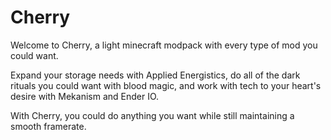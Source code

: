 # Cherry

Welcome to Cherry, a light minecraft modpack with every type of mod you could want.

Expand your storage needs with Applied Energistics, do all of the dark rituals you could want with blood magic, and work with tech to your heart's desire with Mekanism and Ender IO.

With Cherry, you could do anything you want while still maintaining a smooth framerate.

